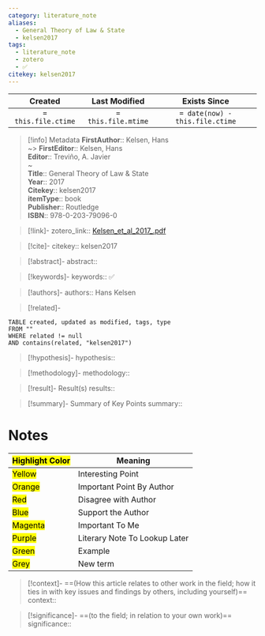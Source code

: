 ```yaml
---
category: literature_note
aliases: 
  - General Theory of Law & State
  - kelsen2017
tags:
  - literature_note
  - zotero
  - ✅
citekey: kelsen2017
---
```


|       Created       |    Last Modified    |          Exists Since           |
| :-----------------: | :-----------------: | :-----------------------------: |
| `= this.file.ctime` | `= this.file.mtime` | `= date(now) - this.file.ctime` |
>[!info] Metadata
> **FirstAuthor**:: Kelsen, Hans  
~> **FirstEditor**:: Kelsen, Hans  
> **Editor**:: Treviño, A. Javier  
~    
> **Title**:: General Theory of Law & State  
> **Year**:: 2017   
> **Citekey**:: kelsen2017  
> **itemType**:: book  
> **Publisher**:: Routledge  
> **ISBN**:: 978-0-203-79096-0    

> [!link]-
> zotero_link:: [Kelsen_et_al_2017_.pdf](zotero://select/library/items/V6DTNHGX)

> [!cite]-
> citekey:: kelsen2017

> [!abstract]-
> abstract:: 

> [!keywords]-
> keywords:: ✅

> [!authors]-
> authors:: Hans Kelsen

> [!related]-

```dataview
TABLE created, updated as modified, tags, type
FROM ""
WHERE related != null
AND contains(related, "kelsen2017")
```

> [!hypothesis]-
> hypothesis:: 

> [!methodology]- 
> methodology:: 

> [!result]- Result(s) 
> results::

> [!summary]- Summary of Key Points
> summary:: 

# Notes

| <mark class="hltr-grey">Highlight Color</mark> | Meaning                       |
| ---------------------------------------------- | ----------------------------- |
| <mark class="hltr-yellow">Yellow</mark>        | Interesting Point             |
| <mark class="hltr-orange">Orange</mark>        | Important Point By Author     |
| <mark class="hltr-red">Red</mark>              | Disagree with Author          |
| <mark class="hltr-blue">Blue</mark>            | Support the Author            |
| <mark class="hltr-magenta">Magenta</mark>      | Important To Me               |
| <mark class="hltr-purple">Purple</mark>        | Literary Note To Lookup Later |
| <mark class="hltr-green">Green</mark>          | Example                       |
| <mark class="hltr-grey">Grey</mark>            | New term                      |

> [!context]-
> ==(How this article relates to other work in the field; how it ties in with key issues and findings by others, including yourself)==
> context:: 

> [!significance]-
> ==(to the field; in relation to your own work)==
> significance:: 